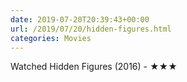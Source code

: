 ```yaml
---
date: 2019-07-20T20:39:43+00:00
url: /2019/07/20/hidden-figures.html
categories: Movies
---
```

Watched Hidden Figures (2016) - ★★★




